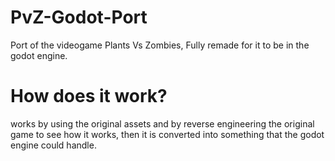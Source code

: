 # PvZ-Godot-Port
Port of the videogame Plants Vs Zombies, Fully remade for it to be in the godot engine.
# How does it work?
works by using the original assets and by reverse engineering the original game to see how it works, then it is converted into something that the godot engine could handle.
